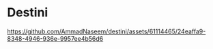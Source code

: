 # Destini




https://github.com/AmmadNaseem/destini/assets/61114465/24eaffa9-8348-4946-936e-9957ee4b56d6

